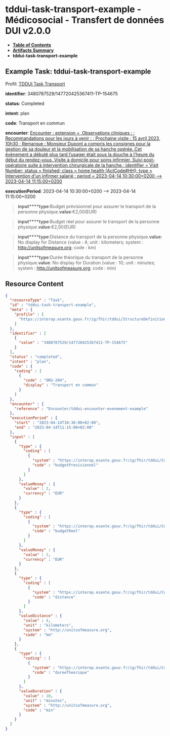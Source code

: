 # tddui-task-transport-example - Médicosocial - Transfert de données DUI v2.0.0

* [**Table of Contents**](toc.md)
* [**Artifacts Summary**](artifacts.md)
* **tddui-task-transport-example**

## Example Task: tddui-task-transport-example

Profil: [TDDUI Task Transport](StructureDefinition-tddui-task-transport.md)

**identifier**: 3480787529/147720425367411-TP-154675

**status**: Completed

**intent**: plan

**code**: Transport en commun

**encounter**: [Encounter : extension = ,Observations cliniques : ; Recommandations pour les jours à venir : ; Prochaine visite : 15 avril 2023, 10h30 ; Remarque : Monsieur Dupont a compris les consignes pour la gestion de sa douleur et la mobilisation de sa hanche opérée.,Cet évènement a débuté plus tard l’usager était sous la douche à l’heure du début du rendez-vous.,Visite à domicile pour soins infirmier.,Suivi post-opératoire suite à intervention chirurgicale de la hanche.; identifier = Visit Number; status = finished; class = home health (ActCode#HH); type = Intervention d'un infirmer salarié,; period = 2023-04-14 10:30:00+0200 --> 2023-04-14 11:15:00+0200](Encounter-tddui-encounter-evenement-example.md)

**executionPeriod**: 2023-04-14 10:30:00+0200 --> 2023-04-14 11:15:00+0200

> **input****type**:Budget prévisionnel pour assurer le transport de la personne physique.**value**:€2,00(EUR)

> **input****type**:Budget réel pour assurer le transport de la personne physique.**value**:€2,00(EUR)

> **input****type**:Distance du transport de la personne physique.**value**: No display for Distance (value : 4; unit : kilometers; system : http://unitsofmeasure.org; code : km)

> **input****type**:Durée théorique du transport de la personne physique.**value**: No display for Duration (value : 10; unit : minutes; system : http://unitsofmeasure.org; code : min)



## Resource Content

```json
{
  "resourceType" : "Task",
  "id" : "tddui-task-transport-example",
  "meta" : {
    "profile" : [
      "https://interop.esante.gouv.fr/ig/fhir/tddui/StructureDefinition/tddui-task-transport"
    ]
  },
  "identifier" : [
    {
      "value" : "3480787529/147720425367411-TP-154675"
    }
  ],
  "status" : "completed",
  "intent" : "plan",
  "code" : {
    "coding" : [
      {
        "code" : "ORG-204",
        "display" : "Transport en commun"
      }
    ]
  },
  "encounter" : {
    "reference" : "Encounter/tddui-encounter-evenement-example"
  },
  "executionPeriod" : {
    "start" : "2023-04-14T10:30:00+02:00",
    "end" : "2023-04-14T11:15:00+02:00"
  },
  "input" : [
    {
      "type" : {
        "coding" : [
          {
            "system" : "https://interop.esante.gouv.fr/ig/fhir/tddui/CodeSystem/input-tddui-task-transport-codesystem",
            "code" : "budgetPrevisionnel"
          }
        ]
      },
      "valueMoney" : {
        "value" : 2,
        "currency" : "EUR"
      }
    },
    {
      "type" : {
        "coding" : [
          {
            "system" : "https://interop.esante.gouv.fr/ig/fhir/tddui/CodeSystem/input-tddui-task-transport-codesystem",
            "code" : "budgetReel"
          }
        ]
      },
      "valueMoney" : {
        "value" : 2,
        "currency" : "EUR"
      }
    },
    {
      "type" : {
        "coding" : [
          {
            "system" : "https://interop.esante.gouv.fr/ig/fhir/tddui/CodeSystem/input-tddui-task-transport-codesystem",
            "code" : "distance"
          }
        ]
      },
      "valueDistance" : {
        "value" : 4,
        "unit" : "kilometers",
        "system" : "http://unitsofmeasure.org",
        "code" : "km"
      }
    },
    {
      "type" : {
        "coding" : [
          {
            "system" : "https://interop.esante.gouv.fr/ig/fhir/tddui/CodeSystem/input-tddui-task-transport-codesystem",
            "code" : "dureeTheorique"
          }
        ]
      },
      "valueDuration" : {
        "value" : 10,
        "unit" : "minutes",
        "system" : "http://unitsofmeasure.org",
        "code" : "min"
      }
    }
  ]
}

```
